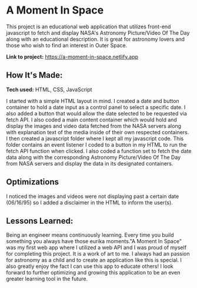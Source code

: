 # A Moment In Space
This project is an educational web application that utilizes front-end javascript to fetch and display NASA's Astronomy Picture/Video Of The Day along with an educational description. It is great for astronomy lovers and those who wish to find an interest in Outer Space.

**Link to project:** https://a-moment-in-space.netlify.app


## How It's Made:

**Tech used:** HTML, CSS, JavaScript

I started with a simple HTML layout in mind. I created a date and button container to hold a date input as a control panel to select a specific date. I also added a button that would allow the date selected to be requested via fetch API. I also coded a main content container which would hold and display the images and video data fetched from the NASA servers along with explanation text of the media inside of their own respected containers. I then created a javascript folder where I kept all my javascript code. This folder contains an event listener I coded to a button in my HTML to run the fetch API function when clicked. I also coded a function set to fetch the date data along with the corresponding Astronomy Picture/Video Of The Day from NASA servers and display the data in its designated containers. 

## Optimizations

I noticed the images and videos were not displaying past a certain date (06/16/95) so I added a disclaimer in the HTML to inform the user(s).

## Lessons Learned:

Being an engineer means continuously learning. Every time you build something you always have those eurika moments."A Moment In Space" was my first web app where I utilized a web API and I was proud of myself for completing this project. It is a work of art to me. I always had an passion for astronomy as a child and to create an application like this is special. I also greatly enjoy the fact I can use this app to educate others! I look forward to further optimizing and growing this application to be an even greater learning tool in the future. 
